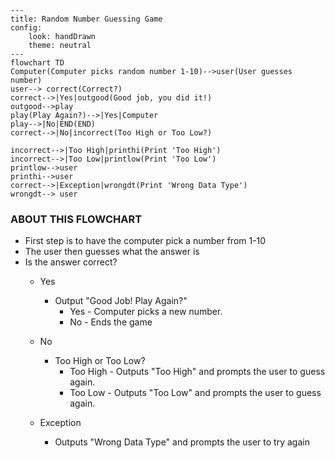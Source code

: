```mermaid
---
title: Random Number Guessing Game
config: 
    look: handDrawn
    theme: neutral
---
flowchart TD
Computer(Computer picks random number 1-10)-->user(User guesses number)
user--> correct(Correct?)
correct-->|Yes|outgood(Good job, you did it!)
outgood-->play
play(Play Again?)-->|Yes|Computer
play-->|No|END(END)
correct-->|No|incorrect(Too High or Too Low?)

incorrect-->|Too High|printhi(Print 'Too High')
incorrect-->|Too Low|printlow(Print 'Too Low')
printlow-->user
printhi-->user
correct-->|Exception|wrongdt(Print 'Wrong Data Type') 
wrongdt--> user
```

### ABOUT THIS FLOWCHART

* First step is to have the computer pick a number from 1-10  
* The user then guesses what the answer is  
* Is the answer correct?
	* Yes
		* Output "Good Job! Play Again?"
			* Yes - Computer picks a new number.
			* No - Ends the game
	* No
		* Too High or Too Low?
			* Too High - Outputs "Too High" and prompts the user to guess again.
			* Too Low - Outputs "Too Low" and prompts the user to guess again.

	* Exception
		* Outputs "Wrong Data Type" and prompts the user to try again
